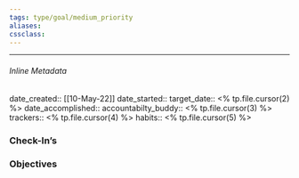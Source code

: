 ```yaml
---
tags: type/goal/medium_priority 
aliases:
cssclass: 
---
```

---

###### Inline Metadata 
date_created:: [[10-May-22]]
date_started:: 
target_date:: <% tp.file.cursor(2) %>
date_accomplished::
accountabilty_buddy:: <% tp.file.cursor(3) %>
trackers:: <% tp.file.cursor(4) %>
habits:: <% tp.file.cursor(5) %>

### Check-In’s
### Objectives






